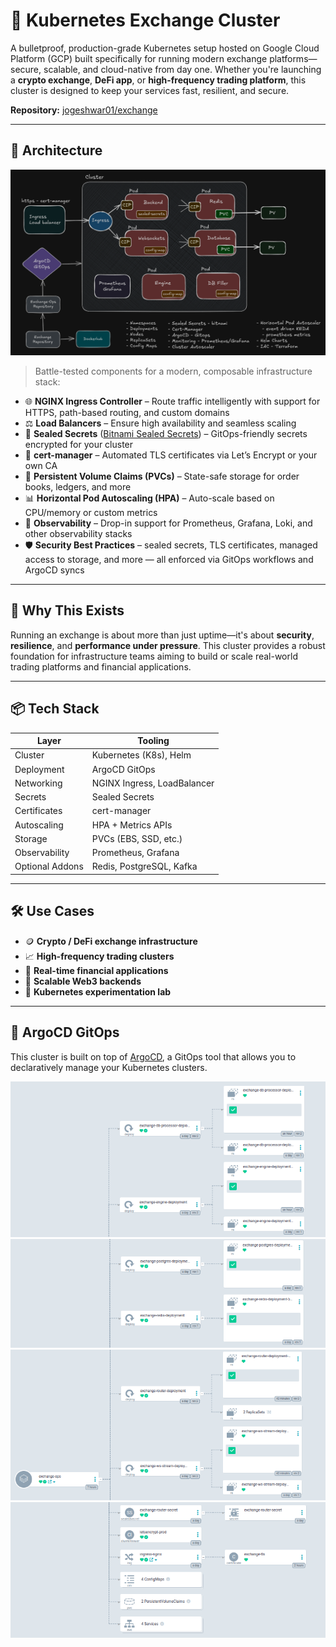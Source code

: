 # 🚀 Kubernetes Exchange Cluster

A bulletproof, production-grade Kubernetes setup hosted on Google Cloud Platform (GCP) built specifically for running modern exchange platforms—secure, scalable, and cloud-native from day one. Whether you're launching a **crypto exchange**, **DeFi app**, or **high-frequency trading platform**, this cluster is designed to keep your services fast, resilient, and secure.

**Repository:** [jogeshwar01/exchange](https://github.com/jogeshwar01/exchange)

---

## 🧱 Architecture

![Image](images/architecture.png)

> Battle-tested components for a modern, composable infrastructure stack:

- 🌐 **NGINX Ingress Controller** – Route traffic intelligently with support for HTTPS, path-based routing, and custom domains
- ⚖️ **Load Balancers** – Ensure high availability and seamless scaling
- 🔐 **Sealed Secrets** ([Bitnami Sealed Secrets](https://github.com/bitnami-labs/sealed-secrets)) – GitOps-friendly secrets encrypted for your cluster
- 🔏 **cert-manager** – Automated TLS certificates via Let’s Encrypt or your own CA
- 💾 **Persistent Volume Claims (PVCs)** – State-safe storage for order books, ledgers, and more
- 📊 **Horizontal Pod Autoscaling (HPA)** – Auto-scale based on CPU/memory or custom metrics
- 🔎 **Observability** – Drop-in support for Prometheus, Grafana, Loki, and other observability stacks
- 🛡️ **Security Best Practices** – sealed secrets, TLS certificates, managed access to storage, and more — all enforced via GitOps workflows and ArgoCD syncs

---

## 🧠 Why This Exists

Running an exchange is about more than just uptime—it's about **security**, **resilience**, and **performance under pressure**. This cluster provides a robust foundation for infrastructure teams aiming to build or scale real-world trading platforms and financial applications.

---

## 📦 Tech Stack

| Layer           | Tooling                     |
| --------------- | --------------------------- |
| Cluster         | Kubernetes (K8s), Helm      |
| Deployment      | ArgoCD GitOps               |
| Networking      | NGINX Ingress, LoadBalancer |
| Secrets         | Sealed Secrets              |
| Certificates    | cert-manager                |
| Autoscaling     | HPA + Metrics APIs          |
| Storage         | PVCs (EBS, SSD, etc.)       |
| Observability   | Prometheus, Grafana         |
| Optional Addons | Redis, PostgreSQL, Kafka    |

---

## 🛠️ Use Cases

- 🪙 **Crypto / DeFi exchange infrastructure**
- 📈 **High-frequency trading clusters**
- 💸 **Real-time financial applications**
- 🔁 **Scalable Web3 backends**
- 🧪 **Kubernetes experimentation lab**

---

## 🤖 ArgoCD GitOps

This cluster is built on top of [ArgoCD](https://argo-cd.readthedocs.io/en/stable/), a GitOps tool that allows you to declaratively manage your Kubernetes clusters.

![Image](images/argocd-1.png)
![Image](images/argocd-2.png)
![Image](images/argocd-3.png)
![Image](images/argocd-4.png)
